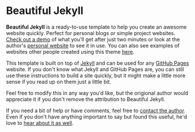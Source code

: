 # Beautiful Jekyll

**Beautiful Jekyll** is a ready-to-use template to help you create an awesome website quickly. Perfect for personal blogs or simple project websites.  [Check out a demo](http://deanattali.com/beautiful-jekyll) of what you'll get after just two minutes or look at the author's [personal website](http://deanattali.com) to see it in use. You can also see examples of websites other people created using this theme [here](#featured-users).

This template is built on top of [Jekyll](http://jekyllrb.com/) and can be used for any [GitHub Pages](https://pages.github.com/) website.  If you don't know what Jekyll and GitHub Pages are, you can still use these instructions to build a site quickly, but it might make a little more sense if you read up on them just a little bit.

Feel free to modify this in any way you'd like, but the origional author would appreciate it if you don't remove the attribution to Beautiful Jekyll. 

If you need a bit of help or have comments, feel free to [contact the author](http://deanattali.com/aboutme#contact). Even if you don't have anything important to say but found this useful, he'd love to [hear about it as well](http://deanattali.com/aboutme#contact). 
